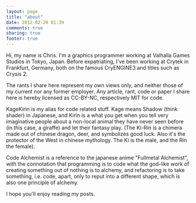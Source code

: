 ```yaml
---
layout: page
title: "about"
date: 2012-02-20 01:39
comments: true
sharing: true
footer: true
---
```


Hi, my name is Chris. I'm a graphics programmer working at Valhalla Games Studios in Tokyo, Japan. Before expatriating, I've been working at Crytek in Frankfurt, Germany, both on the famous CryENGINE3 and titles such as Crysis 2.

The rants I share here represent my own views only, and neither those of my current nor any former employer.
Any article, rant, code or paper I share here is hereby licensed as CC-BY-NC, respectively MIT for code.

KageKirin is my alias for code related stuff. Kage means Shadow (think shader) in Japanese,
and Kirin is a what you get when you tell very imaginative people about a non-local animal they have never seen before (in this case, a giraffe) and let their fantasy play.
(The Ki-Rin is a chimera made out of chinese dragon, deer, and symbolizes good luck. Also it's the protector of the West in chinese mythology. The Ki is the male, and the Rin the female).

Code Alchemist is a reference to the japanese anime "Fullmetal Alchemist", with the connotation that programming is to code what the god-like work of creating something out of nothing is to alchemy,
and refactoring is to take something, i.e. code, apart, only to reput into a different shape, which is also one principle of alchemy.

I hope you'll enjoy reading my posts.

